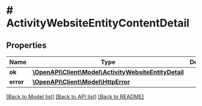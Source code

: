 # # ActivityWebsiteEntityContentDetail

## Properties

Name | Type | Description | Notes
------------ | ------------- | ------------- | -------------
**ok** | [**\OpenAPI\Client\Model\ActivityWebsiteEntityDetail**](ActivityWebsiteEntityDetail.md) |  | [optional]
**error** | [**\OpenAPI\Client\Model\HttpError**](HttpError.md) |  | [optional]

[[Back to Model list]](../../README.md#models) [[Back to API list]](../../README.md#endpoints) [[Back to README]](../../README.md)

